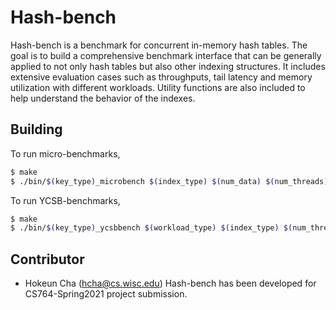 # Hash-bench

Hash-bench is a benchmark for concurrent in-memory hash tables.
The goal is to build a comprehensive benchmark interface that can be generally applied to not only hash tables but also other indexing structures.
It includes extensive evaluation cases such as throughputs, tail latency and memory utilization with different workloads.
Utility functions are also included to help understand the behavior of the indexes.

## Building
To run micro-benchmarks,
```bash
$ make
$ ./bin/$(key_type)_microbench $(index_type) $(num_data) $(num_threads) $(run_mode)
```
To run YCSB-benchmarks,
```bash
$ make
$ ./bin/$(key_type)_ycsbbench $(workload_type) $(index_type) $(num_threads)
```

## Contributor
* Hokeun Cha (hcha@cs.wisc.edu)
Hash-bench has been developed for CS764-Spring2021 project submission. 
